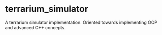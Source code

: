 # terrarium_simulator
A terrarium simulator implementation. Oriented towards implementing OOP and advanced C++ concepts.
